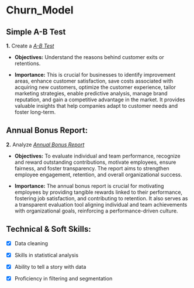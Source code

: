 # Churn_Model

## Simple A-B Test
**1.** Create a _[A-B Test](https://github.com/ChiomaONWUMELU/Churn_Model/blob/main/Simple%20A-B%20Test.pdf)_

- **Objectives:** Understand the reasons behind customer exits or retentions.

- **Importance:** This is crucial for businesses to identify improvement areas, enhance customer satisfaction, save costs associated with acquiring new customers, optimize the customer experience, tailor marketing strategies, enable predictive analysis, manage brand reputation, and gain a competitive advantage in the market. It provides valuable insights that help companies adapt to customer needs and foster long-term. 

## Annual Bonus Report:
**2.** Analyze _[Annual Bonus Report](https://github.com/ChiomaONWUMELU/Churn_Model/blob/main/Annual%20Bonus%20Report.pdf)_

- **Objectives:** To evaluate individual and team performance, recognize and reward outstanding contributions, motivate employees, ensure fairness, and foster transparency. The report aims to strengthen employee engagement, retention, and overall organizational success.

- **Importance:** The annual bonus report is crucial for motivating employees by providing tangible rewards linked to their performance, fostering job satisfaction, and contributing to retention. It also serves as a transparent evaluation tool aligning individual and team achievements with organizational goals, reinforcing a performance-driven culture.


## Technical & Soft Skills:
- [x]	Data cleaning
- [x]	Skills in statistical analysis
- [x]	Ability to tell a story with data
- [x]	Proficiency in filtering and segmentation




